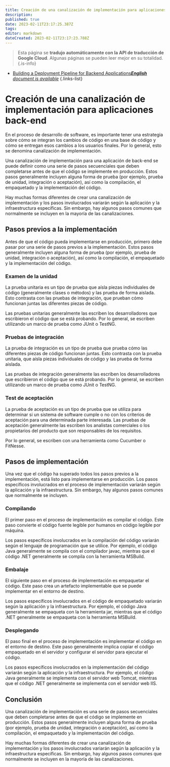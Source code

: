 ```yaml
---
title: Creación de una canalización de implementación para aplicaciones back-end
description: 
published: true
date: 2023-02-11T23:17:25.387Z
tags: 
editor: markdown
dateCreated: 2023-02-11T23:17:23.788Z
---
```


> Esta página se **tradujo automáticamente con la API de traducción de Google Cloud**.
Algunas páginas se pueden leer mejor en su totalidad.{.is-info}



- [Building a Deployment Pipeline for Backend Applications***English** document is available*](/en/Knowledge-base/Backend/building-a-deployment-pipeline-for-backend-applications)
{.links-list}


# Creación de una canalización de implementación para aplicaciones back-end

En el proceso de desarrollo de software, es importante tener una estrategia sobre cómo se integran los cambios de código en una base de código y cómo se entregan esos cambios a los usuarios finales. Por lo general, esto se denomina canalización de implementación.

Una canalización de implementación para una aplicación de back-end se puede definir como una serie de pasos secuenciales que deben completarse antes de que el código se implemente en producción. Estos pasos generalmente incluyen alguna forma de prueba (por ejemplo, prueba de unidad, integración o aceptación), así como la compilación, el empaquetado y la implementación del código.

Hay muchas formas diferentes de crear una canalización de implementación y los pasos involucrados variarán según la aplicación y la infraestructura específicas. Sin embargo, hay algunos pasos comunes que normalmente se incluyen en la mayoría de las canalizaciones.

## Pasos previos a la implementación

Antes de que el código pueda implementarse en producción, primero debe pasar por una serie de pasos previos a la implementación. Estos pasos generalmente incluyen alguna forma de prueba (por ejemplo, prueba de unidad, integración o aceptación), así como la compilación, el empaquetado y la implementación del código.

### Examen de la unidad

La prueba unitaria es un tipo de prueba que aísla piezas individuales de código (generalmente clases o métodos) y las prueba de forma aislada. Esto contrasta con las pruebas de integración, que prueban cómo funcionan juntas las diferentes piezas de código.

Las pruebas unitarias generalmente las escriben los desarrolladores que escribieron el código que se está probando. Por lo general, se escriben utilizando un marco de prueba como JUnit o TestNG.

### Pruebas de integración

La prueba de integración es un tipo de prueba que prueba cómo las diferentes piezas de código funcionan juntas. Esto contrasta con la prueba unitaria, que aísla piezas individuales de código y las prueba de forma aislada.

Las pruebas de integración generalmente las escriben los desarrolladores que escribieron el código que se está probando. Por lo general, se escriben utilizando un marco de prueba como JUnit o TestNG.

### Test de aceptación

La prueba de aceptación es un tipo de prueba que se utiliza para determinar si un sistema de software cumple o no con los criterios de aceptación para una determinada parte interesada. Las pruebas de aceptación generalmente las escriben los analistas comerciales o los propietarios del producto que son responsables de los requisitos.

Por lo general, se escriben con una herramienta como Cucumber o FitNesse.

## Pasos de implementación

Una vez que el código ha superado todos los pasos previos a la implementación, está listo para implementarse en producción. Los pasos específicos involucrados en el proceso de implementación variarán según la aplicación y la infraestructura. Sin embargo, hay algunos pasos comunes que normalmente se incluyen.

### Compilando

El primer paso en el proceso de implementación es compilar el código. Este paso convierte el código fuente legible por humanos en código legible por máquina.

Los pasos específicos involucrados en la compilación del código variarán según el lenguaje de programación que se utilice. Por ejemplo, el código Java generalmente se compila con el compilador javac, mientras que el código .NET generalmente se compila con la herramienta MSBuild.

### Embalaje

El siguiente paso en el proceso de implementación es empaquetar el código. Este paso crea un artefacto implementable que se puede implementar en el entorno de destino.

Los pasos específicos involucrados en el código de empaquetado variarán según la aplicación y la infraestructura. Por ejemplo, el código Java generalmente se empaqueta con la herramienta jar, mientras que el código .NET generalmente se empaqueta con la herramienta MSBuild.

### Desplegando

El paso final en el proceso de implementación es implementar el código en el entorno de destino. Este paso generalmente implica copiar el código empaquetado en el servidor y configurar el servidor para ejecutar el código.

Los pasos específicos involucrados en la implementación del código variarán según la aplicación y la infraestructura. Por ejemplo, el código Java generalmente se implementa con el servidor web Tomcat, mientras que el código .NET generalmente se implementa con el servidor web IIS.

## Conclusión

Una canalización de implementación es una serie de pasos secuenciales que deben completarse antes de que el código se implemente en producción. Estos pasos generalmente incluyen alguna forma de prueba (por ejemplo, prueba de unidad, integración o aceptación), así como la compilación, el empaquetado y la implementación del código.

Hay muchas formas diferentes de crear una canalización de implementación y los pasos involucrados variarán según la aplicación y la infraestructura específicas. Sin embargo, hay algunos pasos comunes que normalmente se incluyen en la mayoría de las canalizaciones.